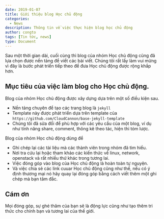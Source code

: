 ```yaml
---
date: 2019-01-07
title: Giới thiệu blog Học chủ động
categories:
  - News
description: Thông tin về việc thực hiện blog học chủ động 
author: congto
tags: [Tin tức, news]
type: Document
---
```

Sau một thời gian dài, cuối cùng thì blog của nhóm Học chủ động cũng đã lựa chọn được nền tảng để viết các bài viết. Chúng tôi rất lấy làm vui mừng vì đây là bước phát triển tiếp theo để đưa Học chủ động được rộng khắp hơn.
## Mục tiêu của việc làm blog cho Học chủ động.

Blog của nhóm Học chủ động được xây dựng dựa trên một số điều kiện sau.

- Nền tảng chuyên để tạo các trang blog là `jekyll`
- Template này được phát triển dựa trên template của `https://github.com/CloudCannon/base-jekyll-template`
- Chúng tôi đã sửa đổi để phù hợp với các yêu cầu của một blog, ví dụ như tính năng share, comment, thông kê theo tác, hiện thỉ tóm lược.

Blog của nhóm Học chủ động dùng để

- Ghi chép lại các tài liệu mà các thành viên trong nhóm đã tìm hiểu.
- Nơi tra cứu lại hoặc tham khảo các kiến thức về linux, network, openstack và rất nhiều thứ khác trong tương lai.
- Việc đóng góp vào blog của Học chủ động là hoàn toàn tự nguyện.
- Và việc chia sẻ các link cuuar Học chủ động cũng như thế, nếu có ý định thương mại nó hãy quay lại đóng góp bằng cách viết thêm một ghi chép mà bạn tâm đắc.

## Cám ơn
Mọi đóng góp, sự ghé thăm của bạn sẽ là động lực cũng như tạo thêm tri thức cho chính bạn và tương lai của thế giới.

